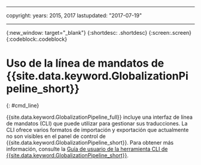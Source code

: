 ---

copyright:
  years: 2015, 2017
lastupdated: "2017-07-19"

  ---

{:new_window: target="_blank"}
{:shortdesc: .shortdesc}
{:screen:.screen}
{:codeblock:.codeblock}

# Uso de la línea de mandatos de {{site.data.keyword.GlobalizationPipeline_short}}
{: #cmd_line}

{{site.data.keyword.GlobalizationPipeline_full}} incluye una interfaz de línea de mandatos (CLI) que puede utilizar para gestionar sus traducciones. La CLI ofrece varios formatos de importación y exportación que actualmente no son visibles en el panel de control de {{site.data.keyword.GlobalizationPipeline_short}}. Para obtener más información, consulte la [Guía de usuario de la herramienta CLI de {{site.data.keyword.GlobalizationPipeline_short}}](https://github.com/IBM-Bluemix/gp-java-tools/tree/f89b577481dd7973d751dc5baca54a196efafc98/gp-cli).
